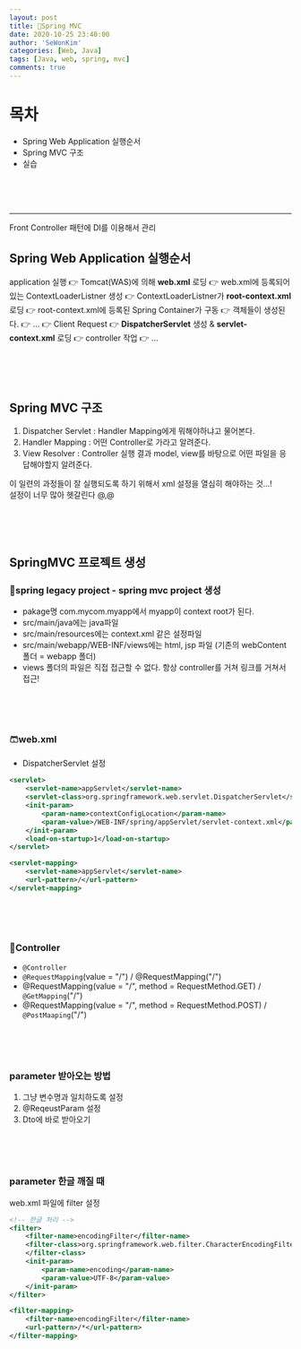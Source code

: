 ```yaml
---
layout: post
title: 🔮Spring MVC
date: 2020-10-25 23:40:00
author: 'SeWonKim'
categories: [Web, Java]
tags: [Java, web, spring, mvc]
comments: true
---
```


# 목차

- Spring Web Application 실행순서
- Spring MVC 구조
- 실습

&nbsp;  
&nbsp;  
&nbsp;

---

Front Controller 패턴에 DI를 이용해서 관리

## Spring Web Application 실행순서

application 실행 👉 Tomcat(WAS)에 의해 **web.xml** 로딩 👉 web.xml에 등록되어있는 ContextLoaderListner 생성 👉 ContextLoaderListner가 **root-context.xml** 로딩 👉 root-context.xml에 등록된 Spring Container가 구동 👉 객체들이 생성된다. 👉 ... 👉 Client Request 👉 **DispatcherServlet** 생성 & **servlet-context.xml** 로딩 👉 controller 작업 👉 ...

&nbsp;  
&nbsp;  
&nbsp;

## Spring MVC 구조

1. Dispatcher Servlet : Handler Mapping에게 뭐해야하냐고 물어본다.
2. Handler Mapping : 어떤 Controller로 가라고 알려준다.
3. View Resolver : Controller 실행 결과 model, view를 바탕으로 어떤 파일을 응답해야할지 알려준다.

이 일련의 과정들이 잘 실행되도록 하기 위해서 xml 설정을 열심히 해야하는 것...!  
설정이 너무 많아 헷갈린다 @,@

&nbsp;  
&nbsp;  
&nbsp;

## SpringMVC 프로젝트 생성

### 👕spring legacy project - spring mvc project 생성

- pakage명 com.mycom.myapp에서 myapp이 context root가 된다.
- src/main/java에는 java파일
- src/main/resources에는 context.xml 같은 설정파일
- src/main/webapp/WEB-INF/views에는 html, jsp 파일 (기존의 webContent 폴더 = webapp 폴더)
- views 폴더의 파일은 직접 접근할 수 없다. 항상 controller를 거쳐 링크를 거쳐서 접근!

&nbsp;  
&nbsp;  
&nbsp;

### 🩳web.xml

- DispatcherServlet 설정

```xml
<servlet>
	<servlet-name>appServlet</servlet-name>
	<servlet-class>org.springframework.web.servlet.DispatcherServlet</servlet-class>    // DispatcherServlet 깡통에
	<init-param>
		<param-name>contextConfigLocation</param-name>
		<param-value>/WEB-INF/spring/appServlet/servlet-context.xml</param-value>       // servlet-context.xml 정보 담기
	</init-param>
	<load-on-startup>1</load-on-startup>
</servlet>

<servlet-mapping>
	<servlet-name>appServlet</servlet-name>
	<url-pattern>/</url-pattern>
</servlet-mapping>
```

&nbsp;  
&nbsp;  
&nbsp;

### 🧦Controller

- `@Controller`
- `@RequestMapping`(value = "/") / @RequestMapping("/")
- @RequestMapping(value = "/", method = RequestMethod.GET) / `@GetMapping`("/")
- @RequestMapping(value = "/", method = RequestMethod.POST) / `@PostMaaping`("/")

&nbsp;  
&nbsp;  
&nbsp;

### parameter 받아오는 방법

1. 그냥 변수명과 일치하도록 설정
2. @ReqeustParam 설정
3. Dto에 바로 받아오기

&nbsp;  
&nbsp;  
&nbsp;

### parameter 한글 깨질 때

web.xml 파일에 filter 설정

```xml
<!-- 한글 처리 -->
<filter>
    <filter-name>encodingFilter</filter-name>
    <filter-class>org.springframework.web.filter.CharacterEncodingFilter
    </filter-class>
    <init-param>
        <param-name>encoding</param-name>
        <param-value>UTF-8</param-value>
    </init-param>
</filter>

<filter-mapping>
    <filter-name>encodingFilter</filter-name>
    <url-pattern>/*</url-pattern>
</filter-mapping>
```
